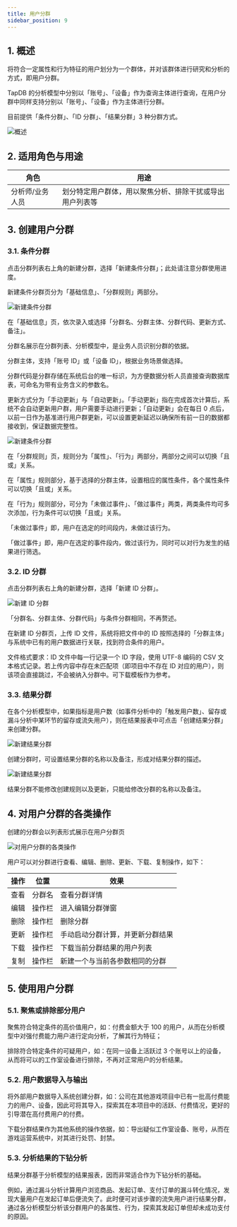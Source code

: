 ```yaml
---
title: 用户分群
sidebar_position: 9
---
```


## 1. 概述

将符合一定属性和行为特征的用户划分为一个群体，并对该群体进行研究和分析的方式，即用户分群。

TapDB 的分析模型中分别以「账号」、「设备」作为查询主体进行查询，在用户分群中同样支持分别以「账号」、「设备」作为主体进行分群。

目前提供「条件分群」、「ID 分群」、「结果分群」3 种分群方式。

![概述](/img/customEvent/cluster_summary.png)

## 2. 适用角色与用途

| 角色       | 用途                           |
| -------- | ---------------------------- |
| 分析师/业务人员 | 划分特定用户群体，用以聚焦分析、排除干扰或导出用户列表等 |

## 3. 创建用户分群

### 3.1. 条件分群

点击分群列表右上角的新建分群，选择「新建条件分群」；此处请注意分群使用进度。

新建条件分群页分为「基础信息」、「分群规则」两部分。

![新建条件分群](/img/customEvent/cluster_create_condition_cluster1.png)

在「基础信息」页，依次录入或选择「分群名、分群主体、分群代码、更新方式、备注」。

分群名展示在分群列表、分析模型中，是业务人员识别分群的依据。

分群主体，支持「账号 ID」或「设备 ID」，根据业务场景做选择。

分群代码是分群存储在系统后台的唯一标识，为方便数据分析人员直接查询数据库表，可命名为带有业务含义的参数名。

更新方式分为「手动更新」与「自动更新」。「手动更新」指在完成首次计算后，系统不会自动更新用户群，用户需要手动进行更新；「自动更新」会在每日 0 点后，以前一日作为基准进行用户群更新，可以设置更新延迟以确保所有前一日的数据都接收到，保证数据完整性。

![新建条件分群](/img/customEvent/cluster_create_condition_cluster2.png)

在「分群规则」页，规则分为「属性」、「行为」两部分，两部分之间可以切换「且或」关系。

在「属性」规则部分，基于选择的分群主体，设置相应的属性条件，各个属性条件可以切换「且或」关系。

在「行为」规则部分，可分为「未做过事件」、「做过事件」两类，两类条件均可多次添加，行为条件可以切换「且或」关系。

「未做过事件」即，用户在选定的时间段内，未做过该行为。

「做过事件」即，用户在选定的事件段内，做过该行为，同时可以对行为发生的结果进行筛选。

### 3.2. ID 分群

点击分群列表右上角的新建分群，选择「新建 ID 分群」。

![新建 ID 分群](/img/customEvent/cluster_create_id_cluster.png)

「分群名、分群主体、分群代码」与条件分群相同，不再赘述。

在新建 ID 分群页，上传 ID 文件，系统将把文件中的 ID 按照选择的「分群主体」与系统中已有的用户数据进行关联，找到符合条件的用户。

文件格式要求：ID 文件中每一行记录一个 ID 字段，使用 UTF-8 编码的 CSV 文本格式记录。若上传内容中存在未匹配项（即项目中不存在 ID 对应的用户），则该项会直接跳过，不会被纳入分群中。可下载模板作为参考。

### 3.3. 结果分群

在各个分析模型中，如果指标是用户数（如事件分析中的「触发用户数」、留存或漏斗分析中某环节的留存或流失用户），则在结果报表中可点击「创建结果分群」来创建分群。

![新建结果分群](/img/customEvent/cluster_create_result_cluster1.png)

创建分群时，可设置结果分群的名称以及备注，形成对结果分群的描述。

![新建结果分群](/img/customEvent/cluster_create_result_cluster2.png)

结果分群不能修改创建规则以及更新，只能给修改分群的名称以及备注。

## 4. 对用户分群的各类操作

创建的分群会以列表形式展示在用户分群页

![对用户分群的各类操作](/img/customEvent/cluster_operation.png)

用户可以对分群进行查看、编辑、删除、更新、下载、复制操作，如下：

| 操作 | 位置  | 效果               |
| -- | --- | ---------------- |
| 查看 | 分群名 | 查看分群详情           |
| 编辑 | 操作栏 | 进入编辑分群弹窗         |
| 删除 | 操作栏 | 删除分群             |
| 更新 | 操作栏 | 手动启动分群计算，并更新分群结果 |
| 下载 | 操作栏 | 下载当前分群结果的用户列表    |
| 复制 | 操作栏 | 新建一个与当前各参数相同的分群  |

## 5. 使用用户分群

### 5.1. 聚焦或排除部分用户

聚焦符合特定条件的高价值用户，如：付费金额大于 100 的用户，从而在分析模型中对强付费能力用户进行定向分析，了解其行为特征；

排除符合特定条件的可疑用户，如：在同一设备上活跃过 3 个账号以上的设备，从而将可以的工作室设备进行排除，不再对正常用户的分析结果。

### 5.2. 用户数据导入与输出

将外部用户数据导入系统创建分群，如：公司在其他游戏项目中已有一批高付费能力的用户、设备，因此可将其导入，探索其在本项目中的活跃、付费情况，更好的引导潜在高付费用户的付费。

下载分群结果作为其他系统的操作依据，如：导出疑似工作室设备、账号，从而在游戏运营系统中，对其进行处罚、封禁。

### 5.3. 分析结果的下钻分析

结果分群基于分析模型的结果报表，因而非常适合作为下钻分析的基础。

例如，通过漏斗分析计算用户浏览商品、发起订单、支付订单的漏斗转化情况，发现大量用户在发起订单后便流失了。此时便可对该步骤的流失用户进行结果分群，通过各分析模型分析该分群用户的各属性、行为，探索其发起订单但却未成功支付的原因。

